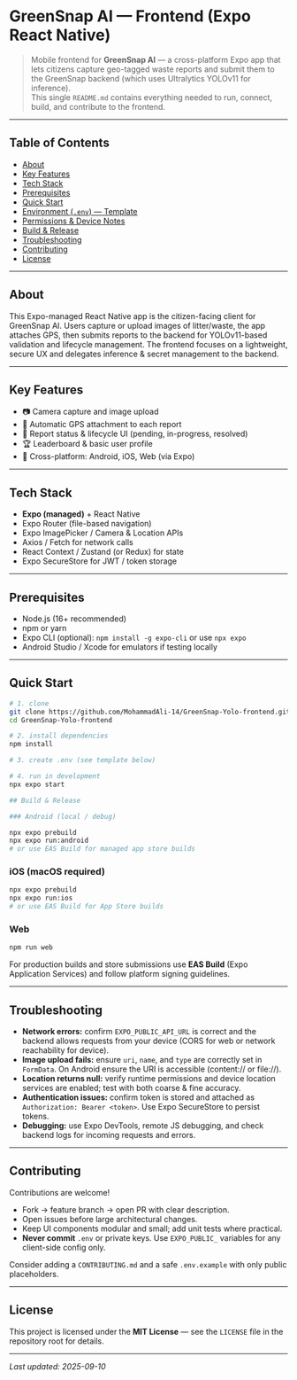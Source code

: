 # GreenSnap AI — Frontend (Expo React Native)

> Mobile frontend for **GreenSnap AI** — a cross-platform Expo app that lets citizens capture geo-tagged waste reports and submit them to the GreenSnap backend (which uses Ultralytics YOLOv11 for inference).  
> This single `README.md` contains everything needed to run, connect, build, and contribute to the frontend.

---

## Table of Contents

- [About](#about)  
- [Key Features](#key-features)  
- [Tech Stack](#tech-stack)  
- [Prerequisites](#prerequisites)  
- [Quick Start](#quick-start)  
- [Environment (`.env`) — Template](#environment-env---template)  
- [Permissions & Device Notes](#permissions--device-notes)  
- [Build & Release](#build--release)  
- [Troubleshooting](#troubleshooting)  
- [Contributing](#contributing)  
- [License](#license)

---

## About

This Expo-managed React Native app is the citizen-facing client for GreenSnap AI. Users capture or upload images of litter/waste, the app attaches GPS, then submits reports to the backend for YOLOv11-based validation and lifecycle management. The frontend focuses on a lightweight, secure UX and delegates inference & secret management to the backend.

---

## Key Features

- 📷 Camera capture and image upload  
- 📍 Automatic GPS attachment to each report  
- 🔔 Report status & lifecycle UI (pending, in-progress, resolved)  
- 🏆 Leaderboard & basic user profile  
- 📱 Cross-platform: Android, iOS, Web (via Expo)

---

## Tech Stack

- **Expo (managed)** + React Native  
- Expo Router (file-based navigation)  
- Expo ImagePicker / Camera & Location APIs  
- Axios / Fetch for network calls  
- React Context / Zustand (or Redux) for state  
- Expo SecureStore for JWT / token storage

---

## Prerequisites

- Node.js (16+ recommended)  
- npm or yarn  
- Expo CLI (optional): `npm install -g expo-cli` or use `npx expo`  
- Android Studio / Xcode for emulators if testing locally

---

## Quick Start

```bash
# 1. clone
git clone https://github.com/MohammadAli-14/GreenSnap-Yolo-frontend.git
cd GreenSnap-Yolo-frontend

# 2. install dependencies
npm install

# 3. create .env (see template below)

# 4. run in development
npx expo start

## Build & Release

### Android (local / debug)

npx expo prebuild
npx expo run:android
# or use EAS Build for managed app store builds
```

### iOS (macOS required)

```bash
npx expo prebuild
npx expo run:ios
# or use EAS Build for App Store builds
```

### Web

```bash
npm run web
```

For production builds and store submissions use **EAS Build** (Expo Application Services) and follow platform signing guidelines.

---

## Troubleshooting

* **Network errors:** confirm `EXPO_PUBLIC_API_URL` is correct and the backend allows requests from your device (CORS for web or network reachability for device).
* **Image upload fails:** ensure `uri`, `name`, and `type` are correctly set in `FormData`. On Android ensure the URI is accessible (content:// or file://).
* **Location returns null:** verify runtime permissions and device location services are enabled; test with both coarse & fine accuracy.
* **Authentication issues:** confirm token is stored and attached as `Authorization: Bearer <token>`. Use Expo SecureStore to persist tokens.
* **Debugging:** use Expo DevTools, remote JS debugging, and check backend logs for incoming requests and errors.

---

## Contributing

Contributions are welcome!

* Fork → feature branch → open PR with clear description.
* Open issues before large architectural changes.
* Keep UI components modular and small; add unit tests where practical.
* **Never commit** `.env` or private keys. Use `EXPO_PUBLIC_` variables for any client-side config only.

Consider adding a `CONTRIBUTING.md` and a safe `.env.example` with only public placeholders.

---

## License

This project is licensed under the **MIT License** — see the `LICENSE` file in the repository root for details.

---

*Last updated: 2025-09-10*


